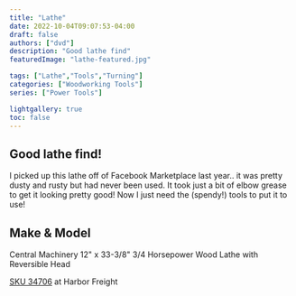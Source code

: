 ```yaml
---
title: "Lathe"
date: 2022-10-04T09:07:53-04:00
draft: false
authors: ["dvd"]
description: "Good lathe find"
featuredImage: "lathe-featured.jpg"

tags: ["Lathe","Tools","Turning"]
categories: ["Woodworking Tools"]
series: ["Power Tools"]

lightgallery: true
toc: false
---
```

## Good lathe find!

I picked up this lathe off of Facebook Marketplace last year.. it was pretty dusty and rusty but had never been used. It took just a bit of elbow grease to get it looking pretty good! Now I just need the (spendy!) tools to put it to use!

## Make & Model

Central Machinery 12" x 33-3/8" 3/4 Horsepower Wood Lathe with Reversible Head

[SKU 34706](https://www.harborfreight.com/12-inch-x-33-3-8-eighth-inch-wood-lathe-with-reversible-head-34706.html) at Harbor Freight
